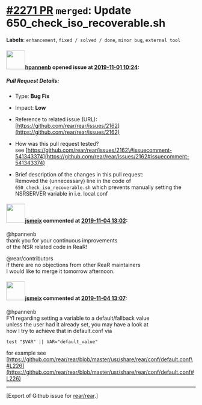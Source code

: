[\#2271 PR](https://github.com/rear/rear/pull/2271) `merged`: Update 650\_check\_iso\_recoverable.sh
====================================================================================================

**Labels**: `enhancement`, `fixed / solved / done`, `minor bug`,
`external tool`

#### <img src="https://avatars.githubusercontent.com/u/13567759?u=b037e492e58a5f63f35277b3606d500cd622c8ed&v=4" width="50">[hpannenb](https://github.com/hpannenb) opened issue at [2019-11-01 10:24](https://github.com/rear/rear/pull/2271):

##### Pull Request Details:

-   Type: **Bug Fix**

-   Impact: **Low**

-   Reference to related issue (URL):  
    [https://github.com/rear/rear/issues/2162](https://github.com/rear/rear/issues/2162)

-   How was this pull request tested?  
    see
    [https://github.com/rear/rear/issues/2162\#issuecomment-541343374](https://github.com/rear/rear/issues/2162#issuecomment-541343374)

-   Brief description of the changes in this pull request:  
    Removed the (unnecessary) line in the code of
    `650_check_iso_recoverable.sh` which prevents manually setting the
    NSRSERVER variable in i.e. local.conf

#### <img src="https://avatars.githubusercontent.com/u/1788608?u=925fc54e2ce01551392622446ece427f51e2f0ce&v=4" width="50">[jsmeix](https://github.com/jsmeix) commented at [2019-11-04 13:02](https://github.com/rear/rear/pull/2271#issuecomment-549343305):

@hpannenb  
thank you for your continuous improvements  
of the NSR related code in ReaR!

@rear/contributors  
if there are no objections from other ReaR maintainers  
I would like to merge it tomorrow afternoon.

#### <img src="https://avatars.githubusercontent.com/u/1788608?u=925fc54e2ce01551392622446ece427f51e2f0ce&v=4" width="50">[jsmeix](https://github.com/jsmeix) commented at [2019-11-04 13:07](https://github.com/rear/rear/pull/2271#issuecomment-549345015):

@hpannenb  
FYI regarding setting a variable to a default/fallback value  
unless the user had it already set, you may have a look at  
how I try to achieve that in default.conf via

    test "$VAR" || VAR="default_value"

for example see  
[https://github.com/rear/rear/blob/master/usr/share/rear/conf/default.conf\#L226](https://github.com/rear/rear/blob/master/usr/share/rear/conf/default.conf#L226)

------------------------------------------------------------------------

\[Export of Github issue for
[rear/rear](https://github.com/rear/rear).\]
